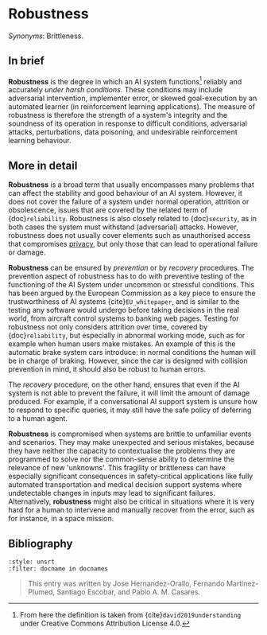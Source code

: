 # Robustness

*Synonyms*: Brittleness.

## In brief

**Robustness** is the degree in which an AI
system functions[^robustness] reliably and accurately *under harsh conditions.*
These conditions may include adversarial intervention, implementer
error, or skewed goal-execution by an automated learner (in
reinforcement learning applications). The measure of robustness is
therefore the strength of a system's integrity and the soundness of its
operation in response to difficult conditions, adversarial attacks,
perturbations, data poisoning, and undesirable reinforcement learning
behaviour.

## More in detail

**Robustness** is a broad term that usually
encompasses many problems that can affect the stability and good
behaviour of an AI system. However, it does not cover the failure of a
system under normal operation, attrition or obsolescence, issues that
are covered by the related term of
{doc}`reliability`. Robustness is also closely
related to {doc}`security`, as in both cases the
system must withstand (adversarial) attacks. However, robustness does
not usually cover elements such as unauthorised access that compromises
[privacy](../T3.5/T3.5.md), but only those that can lead to
operational failure or damage.

**Robustness** can be ensured by *prevention* or
by *recovery* procedures. The prevention aspect of robustness has to do
with preventive testing of the functioning of the AI System under
uncommon or stressful conditions. This has been argued by the European
Commission as a key piece to ensure the trustworthiness of AI systems
{cite}`EU_whitepaper`, and is similar to the testing any software would
undergo before taking decisions in the real world, from aircraft control
systems to banking web pages. Testing for robustness not only considers
attrition over time, covered by {doc}`reliability`,
but especially in abnormal working mode, such as for example when human
users make mistakes. An example of this is the automatic brake system
cars introduce: in normal conditions the human will be in charge of
braking. However, since the car is designed with collision prevention in
mind, it should also be robust to human errors.

The *recovery* procedure, on the other hand, ensures that even if the AI
system is not able to prevent the failure, it will limit the amount of
damage produced. For example, if a conversational AI support system is
unsure how to respond to specific queries, it may still have the safe
policy of deferring to a human agent.

**Robustness** is compromised when systems are
brittle to unfamiliar events and scenarios. They may make unexpected and
serious mistakes, because they have neither the capacity to
contextualise the problems they are programmed to solve nor the
common-sense ability to determine the relevance of new 'unknowns'. This
fragility or brittleness can have especially significant consequences in
safety-critical applications like fully automated transportation and
medical decision support systems where undetectable changes in inputs
may lead to significant failures. Alternatively,
**robustness** might also be critical in
situations where it is very hard for a human to intervene and manually
recover from the error, such as for instance, in a space mission.


## Bibliography

```{bibliography}
:style: unsrt
:filter: docname in docnames
```

> This entry was written by Jose Hernandez-Orallo, Fernando Martinez-Plumed, Santiago Escobar, and Pablo A. M. Casares.

[^robustness]: From here the definition is taken from {cite}`david2019understanding` under Creative Commons Attribution License 4.0.
